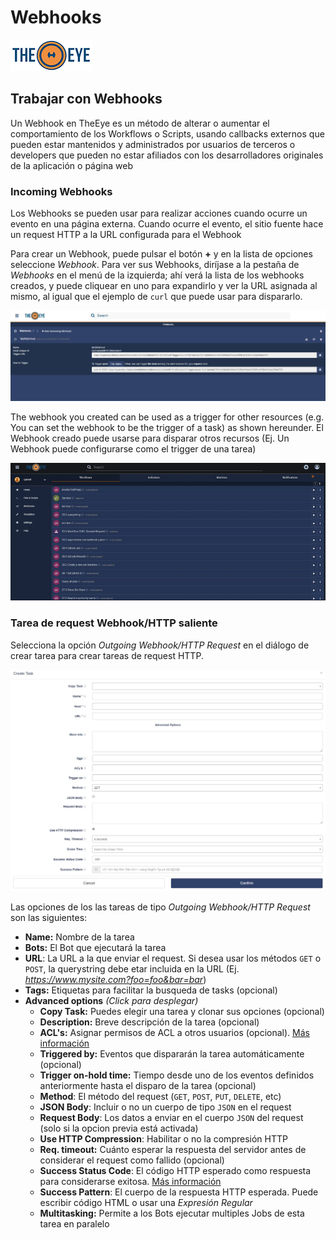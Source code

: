# Webhooks

[![theeye.io](../images/logo-theeye-theOeye-logo2.png)](https://theeye.io/en/index.html)

## Trabajar con Webhooks

Un Webhook en TheEye es un método de alterar o aumentar el comportamiento de los Workflows o Scripts, usando callbacks externos que pueden estar mantenidos y administrados por usuarios de terceros o developers que pueden no estar afiliados con los desarrolladores originales de la aplicación o página web

### Incoming Webhooks

Los Webhooks se pueden usar para realizar acciones cuando ocurre un evento en una página externa. Cuando ocurre el evento, el sitio fuente hace un request HTTP a la URL configurada para el Webhook

Para crear un Webhook, puede pulsar el botón **+** y en la lista de opciones seleccione _Webhook_. Para ver sus Webhooks, diríjase a la pestaña de _Webhooks_ en el menú de la izquierda; ahí verá la lista de los webhooks creados, y puede cliquear en uno para expandirlo y ver la URL asignada al mismo, al igual que el ejemplo de `curl` que puede usar para dispararlo.

![webhook expanded](../images/webhookexpanded.jpg)

The webhook you created can be used as a trigger for other resources \(e.g. You can set the webhook to be the trigger of a task\) as shown hereunder.
El Webhook creado puede usarse para disparar otros recursos (Ej. Un Webhook puede configurarse como el trigger de una tarea)

![webhook](../images/webhook.gif)

<!-- TODO: Cambiar imagen, esta está en modo oscuro, cosa que TheEye no tiene de momento -->

### Tarea de request Webhook/HTTP saliente

Selecciona la opción _Outgoing Webhook/HTTP Request_ en el diálogo de crear tarea para crear tareas de request HTTP.

![](../images/webrequesttask.jpg)

Las opciones de los las tareas de tipo _Outgoing Webhook/HTTP Request_ son las siguientes:

- **Name:** Nombre de la tarea
- **Bots:** El Bot que ejecutará la tarea
- **URL**: La URL a la que enviar el request. Si desea usar los métodos `GET` o `POST`, la querystring debe etar incluida en la URL (Ej. _https://www.mysite.com?foo=foo&bar=bar_)
- **Tags:** Etiquetas para facilitar la busqueda de tasks (opcional)
- **Advanced options** _(Click para desplegar)_
  - **Copy Task:** Puedes elegir una tarea y clonar sus opciones (opcional)
  - **Description:** Breve descripción de la tarea (opcional)
  - **ACL's:** Asignar permisos de ACL a otros usuarios (opcional). [Más información](./iam/user-management.md)
  - **Triggered by:** Eventos que dispararán la tarea automáticamente (opcional)
  - **Trigger on-hold time:** Tiempo desde uno de los eventos definidos anteriormente hasta el disparo de la tarea (opcional)
  - **Method**:  El método del request (`GET`, `POST`, `PUT`, `DELETE`, etc)
  - **JSON Body**: Incluir o no un cuerpo de tipo `JSON` en el request
  - **Request Body**: Los datos a enviar en el cuerpo `JSON` del request (solo si la opcion previa está activada)
  - **Use HTTP Compression**: Habilitar o no la compresión HTTP
  - **Req. timeout:** Cuánto esperar la respuesta del servidor antes de considerar el request como fallido (opcional)
  - **Success Status Code**: El código HTTP esperado como respuesta para considerarse exitosa. [Más información](https://www.w3.org/Protocols/rfc2616/rfc2616-sec10.html)
  - **Success Pattern**:  El cuerpo de la respuesta HTTP esperada. Puede escribir código HTML o usar una _Expresión Regular_
  - **Multitasking:** Permite a los Bots ejecutar multiples Jobs de esta tarea en paralelo

